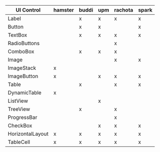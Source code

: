 | UI Control       | hamster  | buddi | upm | rachota | spark |
|------------------|----------|-------|----|---------|-------|
| Label            |          | x     | x  | x       | x     |
| Button           |          | x     | x  |         | x     |
| TextBox          |          | x     | x  | x       | x     |
| RadioButtons     |          |       |    | x       |       |
| ComboBox         |          | x     | x  | x       |       |
| Image            |          |       |    | x       | x     |
| ImageStack       | x        |       |    |         |       |
| ImageButton      | x        |       | x  | x       | x     |
| Table            |          | x     |    | x       | x     |
| DynamicTable     | x        |       |    |         |       |
| ListView         |          |       | x  |         |       |
| TreeView         |          | x     |    | x       |       |
| ProgressBar      |          |       |    | x       |       |
| CheckBox         |          |       | x  | x       | x     |
| HorizontalLayout | x        | x     | x  | x       | x     |
| TableCell        | x        | x     | x  | x       | x     |
